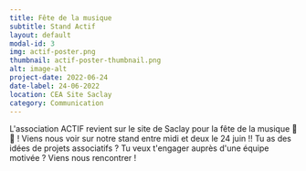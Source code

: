 ```yaml
---
title: Fête de la musique
subtitle: Stand Actif
layout: default
modal-id: 3
img: actif-poster.png
thumbnail: actif-poster-thumbnail.png
alt: image-alt
project-date: 2022-06-24
date-label: 24-06-2022
location: CEA Site Saclay
category: Communication
---
```

L'association ACTIF revient sur le site de Saclay pour la fête de la musique 🎼 🎷 ! Viens nous voir sur notre stand entre midi et deux le 24 juin !! Tu as des idées de projets associatifs ? Tu veux t'engager auprès d'une équipe motivée ? Viens nous rencontrer !